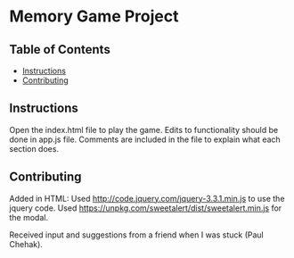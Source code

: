 # Memory Game Project

## Table of Contents

* [Instructions](#instructions)
* [Contributing](#contributing)

## Instructions
Open the index.html file to play the game.
Edits to functionality should be done in app.js file. Comments are included in the file to explain what each section does.


## Contributing
Added in HTML:
Used http://code.jquery.com/jquery-3.3.1.min.js to use the jquery code.
Used https://unpkg.com/sweetalert/dist/sweetalert.min.js for the modal.

Received input and suggestions from a friend when I was stuck (Paul Chehak).
